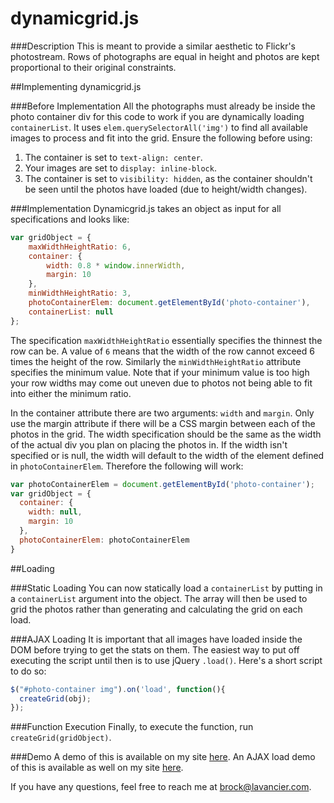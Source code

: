 # dynamicgrid.js

###Description
This is meant to provide a similar aesthetic to Flickr's photostream. Rows of photographs are equal in height and photos are kept proportional to their original constraints.

##Implementing dynamicgrid.js

###Before Implementation
All the photographs must already be inside the photo container div for this code to work if you are dynamically loading `containerList`. It uses `elem.querySelectorAll('img')` to find all available images to process and fit into the grid.
Ensure the following before using:
1. The container is set to `text-align: center`.
2. Your images are set to `display: inline-block`.
3. The container is set to `visibility: hidden`, as the container shouldn't be seen until the photos have loaded (due to height/width changes).

###Implementation
Dynamicgrid.js takes an object as input for all specifications and looks like:

```javascript
var gridObject = {
	maxWidthHeightRatio: 6,
	container: {
		width: 0.8 * window.innerWidth,
		margin: 10
	},
	minWidthHeightRatio: 3,
	photoContainerElem: document.getElementById('photo-container'),
	containerList: null
};
```

The specification `maxWidthHeightRatio` essentially specifies the thinnest the row can be. A value of `6` means that the width of the row cannot exceed 6 times the height of the row. Similarly the `minWidthHeightRatio` attribute specifies the minimum value. Note that if your minimum value is too high your row widths may come out uneven due to photos not being able to fit into either the minimum ratio.

In the container attribute there are two arguments: `width` and `margin`. Only use the margin attribute if there will be a CSS margin between each of the photos in the grid. The width specification should be the same as the width of the actual div you plan on placing the photos in. If the width isn't specified or is null, the width will default to the width of the element defined in `photoContainerElem`. Therefore the following will work:

```javascript
var photoContainerElem = document.getElementById('photo-container');
var gridObject = {
  container: {
    width: null,
    margin: 10
  },
  photoContainerElem: photoContainerElem
}
```

##Loading

###Static Loading
You can now statically load a `containerList` by putting in a `containerList` argument into the object. The array will then be used to grid the photos rather than generating and calculating the grid on each load.

###AJAX Loading
It is important that all images have loaded inside the DOM before trying to get the stats on them. The easiest way to put off executing the script until then is to use jQuery `.load()`. Here's a short script to do so:

```javascript
$("#photo-container img").on('load', function(){
  createGrid(obj);
});
```

###Function Execution
Finally, to execute the function, run `createGrid(gridObject)`.

###Demo
A demo of this is available on my site [here](http://lavancier.com/dynamicgrid/test.html).
An AJAX load demo of this is available as well on my site [here](http://lavancier.com/dynamicgrid/redditload.html).

If you have any questions, feel free to reach me at [brock@lavancier.com](brock@lavancier.com).

